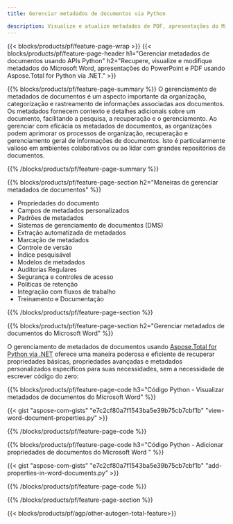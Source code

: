 ```yaml
---
title: Gerenciar metadados de documentos via Python 

description: Visualize e atualize metadados de PDF, apresentações do Microsoft PowerPoint e documentos do Word por meio de seu aplicativo Python.
---
```


{{< blocks/products/pf/feature-page-wrap >}}
{{< blocks/products/pf/feature-page-header h1="Gerenciar metadados de documentos usando APIs Python" h2="Recupere, visualize e modifique metadados do Microsoft Word, apresentações do PowerPoint e PDF usando Aspose.Total for Python via .NET." >}}

{{% blocks/products/pf/feature-page-summary %}}
O gerenciamento de metadados de documentos é um aspecto importante da organização, categorização e rastreamento de informações associadas aos documentos. Os metadados fornecem contexto e detalhes adicionais sobre um documento, facilitando a pesquisa, a recuperação e o gerenciamento. Ao gerenciar com eficácia os metadados de documentos, as organizações podem aprimorar os processos de organização, recuperação e gerenciamento geral de informações de documentos. Isto é particularmente valioso em ambientes colaborativos ou ao lidar com grandes repositórios de documentos.

{{% /blocks/products/pf/feature-page-summary  %}}

{{% blocks/products/pf/feature-page-section  h2="Maneiras de gerenciar metadados de documentos" %}}

- Propriedades do documento 
- Campos de metadados personalizados 
- Padrões de metadados 
- Sistemas de gerenciamento de documentos (DMS) 
- Extração automatizada de metadados 
- Marcação de metadados 
- Controle de versão 
- Índice pesquisável 
- Modelos de metadados 
- Auditorias Regulares 
- Segurança e controles de acesso 
- Políticas de retenção 
- Integração com fluxos de trabalho 
- Treinamento e Documentação

{{% /blocks/products/pf/feature-page-section %}}

{{% blocks/products/pf/feature-page-section  h2="Gerenciar metadados de documentos do Microsoft Word" %}}

O gerenciamento de metadados de documentos usando [Aspose.Total for Python via .NET](https://products.aspose.com/total/python-net/) oferece uma maneira poderosa e eficiente de recuperar propriedades básicas, propriedades avançadas e metadados personalizados específicos para suas necessidades, sem a necessidade de escrever código do zero:

{{% blocks/products/pf/feature-page-code h3="Código Python - Visualizar metadados de documentos do Microsoft Word" %}}

{{< gist "aspose-com-gists" "e7c2cf80a7f1543ba5e39b75cb7cbf1b" "view-word-document-properties.py" >}}

{{% /blocks/products/pf/feature-page-code  %}}

{{% blocks/products/pf/feature-page-code h3="Código Python - Adicionar propriedades de documentos do Microsoft Word " %}}

{{< gist "aspose-com-gists" "e7c2cf80a7f1543ba5e39b75cb7cbf1b" "add-properties-in-word-documents.py" >}}

{{% /blocks/products/pf/feature-page-code  %}}

{{% /blocks/products/pf/feature-page-section %}}

{{< blocks/products/pf/agp/other-autogen-total-feature>}}